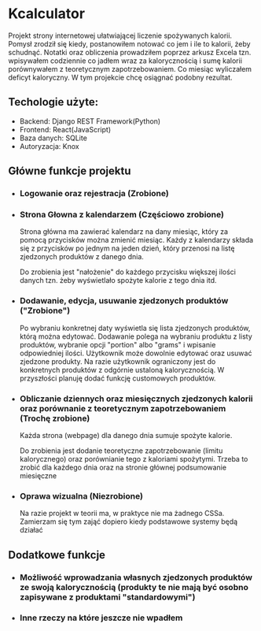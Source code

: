 <h1>Kcalculator</h1>
Projekt strony internetowej ułatwiającej liczenie spożywanych kalorii. 
Pomysł zrodził się kiedy, postanowiłem notować co jem i ile to kalorii, żeby schudnąć.
Notatki oraz obliczenia prowadziłem poprzez arkusz Excela tzn. wpisywałem codziennie co jadłem wraz za kalorycznością i sumę kalorii porównywałem z teoretycznym zapotrzebowaniem. Co miesiąc wyliczałem deficyt kaloryczny.
W tym projekcie chcę osiągnać podobny rezultat.


<h2>Techologie użyte:</h2>
<ul>
  <li>Backend: Django REST Framework(Python)</li>
  <li>Frontend: React(JavaScript)</li>
  <li>Baza danych: SQLite</li>
  <li>Autoryzacja: Knox</li>
</ul>

<h2>Główne funkcje projektu</h2>

<ul>
<li><h3>Logowanie oraz rejestracja (Zrobione)</h3></li>
  
<li><h3>Strona Głowna z kalendarzem (Częściowo zrobione)</h3>
  Strona główna ma zawierać kalendarz na dany miesiąc, który za pomocą przycisków można zmienić miesiąc. 
  Każdy z kalendarzy składa się z przycisków po jednym na jeden dzień, który przenosi na listę zjedzonych produktów z danego dnia.

  Do zrobienia jest "nałożenie" do każdego przycisku większej ilości danych tzn. żeby wyświetlało spożyte kalorie z tego dnia itd.
</li>

<li><h3>Dodawanie, edycja, usuwanie zjedzonych produktów ("Zrobione")</h3>
  Po wybraniu konkretnej daty wyświetla się lista zjedzonych produktów, którą można edytować.
  Dodawanie polega na wybraniu produktu z listy produktów, wybranie opcji "portion" albo "grams" i wpisanie odpowiedniej ilości.
  Użytkownik może dowolnie edytować oraz usuwać zjedzone produkty.
  Na razie użytkownik ograniczony jest do konkretnych produktów z odgórnie ustaloną kalorycznością. W przyszłości planuję dodać funkcję customowych produktów.
</li>

<li><h3>Obliczanie dziennych oraz miesięcznych zjedzonych kalorii oraz porównanie z teoretycznym zapotrzebowaniem (Trochę zrobione)</h3>
  Każda strona (webpage) dla danego dnia sumuje spożyte kalorie.

  Do zrobienia jest dodanie teoretyczne zapotrzebowanie (limitu kalorycznego) oraz porównianie tego z kaloriami spożytymi.
  Trzeba to zrobić dla każdego dnia oraz na stronie głównej podsumowanie miesięczne
</li>

<li><h3>Oprawa wizualna (Niezrobione)</h3>
  Na razie projekt w teorii ma, w praktyce nie ma żadnego CSSa. Zamierzam się tym zająć dopiero kiedy podstawowe systemy będą działać
</li>

</ul>

<h2>Dodatkowe funkcje</h2>
<ul>
  <li><h3>Możliwość wprowadzania własnych zjedzonych produktów ze swoją kalorycznością (produkty te nie mają być osobno zapisywane z produktami "standardowymi")</h3></li>

  <li><h3>Inne rzeczy na które jeszcze nie wpadłem</h3></li>
</ul>


